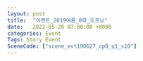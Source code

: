 ```yaml
---
layout: post
title:  "이벤트_2019여름_0화_오프닝"
date:   2022-05-20 07:00:00 +0000
categories: Event
Tags: Story Event
SceneCode: ["scene_evt190627_cp0_q1_s10"]
---
```

